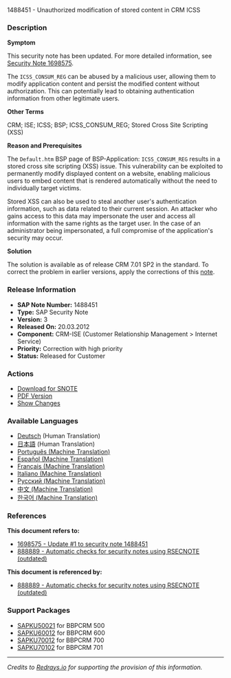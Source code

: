 1488451 - Unauthorized modification of stored content in CRM ICSS

### Description

**Symptom**

This security note has been updated. For more detailed information, see [Security Note 1698575](https://me.sap.com/notes/1698575).

The `ICSS_CONSUM_REG` can be abused by a malicious user, allowing them to modify application content and persist the modified content without authorization. This can potentially lead to obtaining authentication information from other legitimate users.

**Other Terms**

CRM; ISE; ICSS; BSP; ICSS_CONSUM_REG; Stored Cross Site Scripting (XSS)

**Reason and Prerequisites**

The `Default.htm` BSP page of BSP-Application: `ICSS_CONSUM_REG` results in a stored cross site scripting (XSS) issue. This vulnerability can be exploited to permanently modify displayed content on a website, enabling malicious users to embed content that is rendered automatically without the need to individually target victims.

Stored XSS can also be used to steal another user's authentication information, such as data related to their current session. An attacker who gains access to this data may impersonate the user and access all information with the same rights as the target user. In the case of an administrator being impersonated, a full compromise of the application's security may occur.

**Solution**

The solution is available as of release CRM 7.01 SP2 in the standard. To correct the problem in earlier versions, apply the corrections of this [note](https://me.sap.com/corrins/0001488451/63).

### Release Information

- **SAP Note Number:** 1488451
- **Type:** SAP Security Note
- **Version:** 3
- **Released On:** 20.03.2012
- **Component:** CRM-ISE (Customer Relationship Management > Internet Service)
- **Priority:** Correction with high priority
- **Status:** Released for Customer

### Actions

- [Download for SNOTE](https://notesdownloads.sap.com/note/0040000008808562017)
- [PDF Version](https://userapps.support.sap.com/sap/support/sfm/notes/print/0001488451?language=en-US&token=C96FDA5D6051EA3E4F96EA16E5A7EF9C)
- [Show Changes](https://me.sap.com/notesLatestChanges/0001488451/E/diff)

### Available Languages

- [Deutsch](https://me.sap.com/notes/0001488451/D) (Human Translation)
- [日本語](https://me.sap.com/notes/0001488451/J) (Human Translation)
- [Português (Machine Translation)](https://me.sap.com/notes/0001488451/P)
- [Español (Machine Translation)](https://me.sap.com/notes/0001488451/S)
- [Français (Machine Translation)](https://me.sap.com/notes/0001488451/F)
- [Italiano (Machine Translation)](https://me.sap.com/notes/0001488451/I)
- [Русский (Machine Translation)](https://me.sap.com/notes/0001488451/R)
- [中文 (Machine Translation)](https://me.sap.com/notes/0001488451/1)
- [한국어 (Machine Translation)](https://me.sap.com/notes/0001488451/3)

### References

**This document refers to:**

- [1698575 - Update #1 to security note 1488451](https://me.sap.com/notes/1698575)
- [888889 - Automatic checks for security notes using RSECNOTE (outdated)](https://me.sap.com/notes/888889)

**This document is referenced by:**

- [888889 - Automatic checks for security notes using RSECNOTE (outdated)](https://me.sap.com/notes/888889)

### Support Packages

- [SAPKU50021](https://me.sap.com/supportpackage/SAPKU50021) for BBPCRM 500
- [SAPKU60012](https://me.sap.com/supportpackage/SAPKU60012) for BBPCRM 600
- [SAPKU70012](https://me.sap.com/supportpackage/SAPKU70012) for BBPCRM 700
- [SAPKU70102](https://me.sap.com/supportpackage/SAPKU70102) for BBPCRM 701

---

*Credits to [Redrays.io](https://redrays.io) for supporting the provision of this information.*